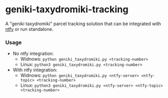 # geniki-taxydromiki-tracking

A "geniki taxydromiki" parcel tracking solution that can be integrated with [ntfy](http://ntfy.sh) or run standalone.

### Usage
- No ntfy integration:
  - Widnows:
    ```python geniki_taxydromiki.py <tracking-number>```
  - Linux:
    ```python3 geniki_taxydromiki.py <tracking-number>```
- With ntfy integration:
  - Widnows:</ins> `python geniki_taxydromiki.py <ntfy-server> <ntfy-topic> <tracking-number>`
  - Linux:</ins> `python3 geniki_taxydromiki.py <ntfy-server> <ntfy-topic> <tracking-number>`
